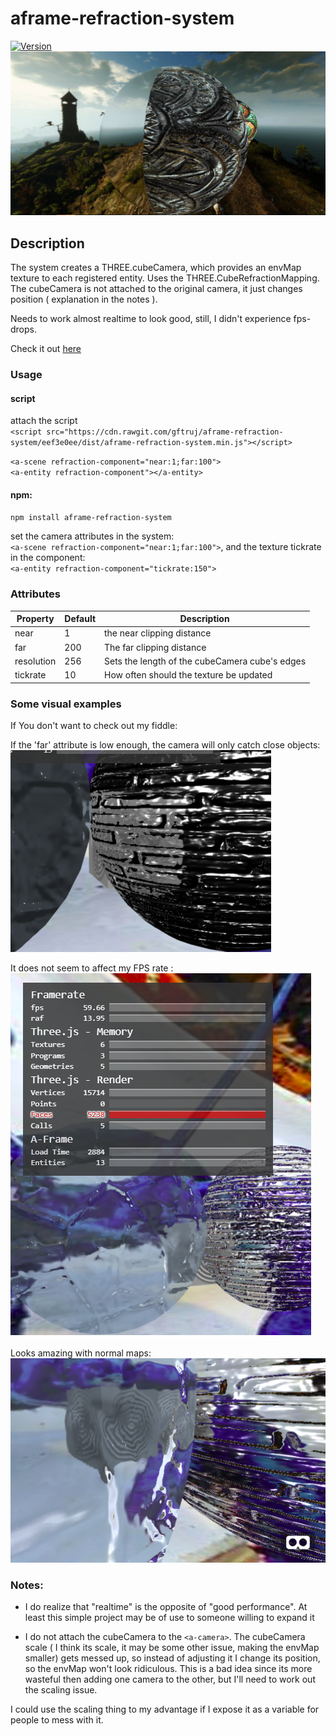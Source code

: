 # aframe-refraction-system
[![Version](https://img.shields.io/npm/v/aframe-refraction-system.svg?style=flat-square)](https://www.npmjs.com/package/aframe-refraction-system)
![low far distance](pics/screan.png)<br />
## Description

The system creates a THREE.cubeCamera, which provides an envMap texture to each registered entity. Uses the THREE.CubeRefractionMapping. The cubeCamera is not attached to the original camera, it just changes position ( explanation in the notes ).

Needs to work almost realtime to look good, still, I didn't experience fps-drops.

Check it out [here](https://cdn.rawgit.com/gftruj/aframe-refraction-system/eef3e0ee/example/index.html) <br/>
### Usage
#### script
attach the script <br />
`<script src="https://cdn.rawgit.com/gftruj/aframe-refraction-system/eef3e0ee/dist/aframe-refraction-system.min.js"></script>`


`<a-scene refraction-component="near:1;far:100">`<br>
`<a-entity refraction-component"></a-entity>`
#### npm:
`npm install aframe-refraction-system`

set the camera attributes in the system: <br />
`<a-scene refraction-component="near:1;far:100">`, 
and the texture tickrate in the component:<br />
 `<a-entity refraction-component="tickrate:150">`

### Attributes

| Property             | Default      | Description                                         |
|----------------------|--------------|-----------------------------------------------------|
| near         		   |      1       | the near clipping distance                          |
| far                  |      200     | The far clipping distance                           |
| resolution           |      256     | Sets the length of the cubeCamera cube's edges      |
| tickrate  		   |      10      | How often should the texture be updated             |

### Some visual examples
If You don't want to check out my fiddle:<br />

If the 'far' attribute is low enough, the camera will only catch close objects:<br />
![low far distance](https://github.com/gftruj/aframe-refraction-system/blob/master/pics/Screenshot%20(282).png)<br />


It does not seem to affect my FPS rate :<br />
![59 FPS](https://github.com/gftruj/aframe-refraction-system/blob/master/pics/Screenshot%20(283).png)<br />


Looks amazing with normal maps:<br />
![basic](https://github.com/gftruj/aframe-refraction-system/blob/master/pics/Screenshot%20(286).png)<br />
### Notes:
 - I do realize that "realtime" is the opposite of "good performance". At least this simple project may be of use to someone willing to expand it

 - I do not attach the cubeCamera to the `<a-camera>`. The cubeCamera scale ( I think its scale, it may be some other issue, making the envMap smaller) gets messed up, so instead of adjusting it I change its position, so the envMap won't look ridiculous. This is a bad idea since its more wasteful then adding one camera to the other, but I'll need to work out the scaling issue.

 I could use the scaling thing to my advantage if I expose it as a variable for people to mess with it.
